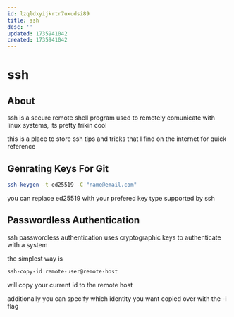 ```yaml
---
id: lzqldxyijkrtr7uxudsi89
title: ssh
desc: ''
updated: 1735941042
created: 1735941042
---
```

# ssh

## About

ssh is a secure remote shell program used to remotely comunicate with linux systems,
its pretty frikin cool

this is a place to store ssh tips and tricks that I find on the internet for quick
reference

## Genrating Keys For Git

```bash
ssh-keygen -t ed25519 -C "name@email.com" 
```

you can replace ed25519 with your prefered key type supported by ssh

## Passwordless Authentication

ssh passwordless authentication uses cryptographic keys to
authenticate with a system

the simplest way is


```bash
ssh-copy-id remote-user@remote-host
```

will copy your current id to the remote host

additionally you can specify which identity you want copied over
with the -i flag
